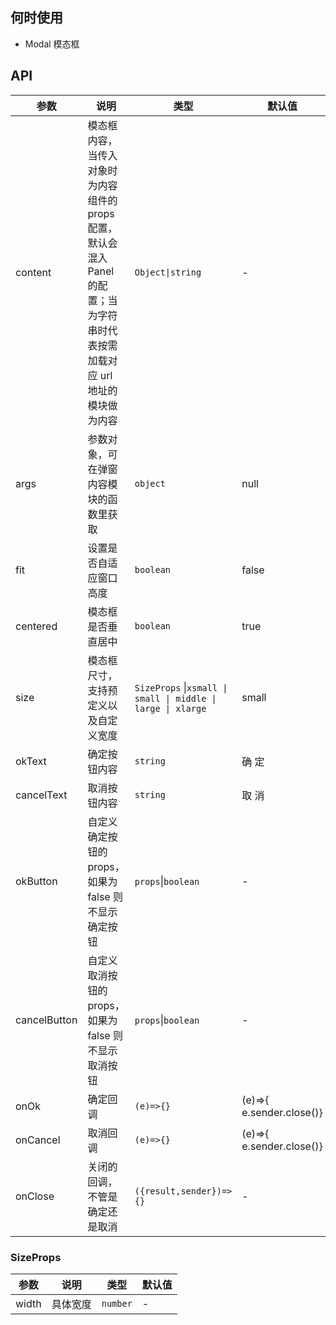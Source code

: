 ## 何时使用

- Modal 模态框

## API

| 参数 | 说明 | 类型 | 默认值 |
| --- | --- | --- | --- |
| content | 模态框内容，当传入对象时为内容组件的 props 配置，默认会混入 Panel 的配置；当为字符串时代表按需加载对应 url 地址的模块做为内容 | `Object\|string` | - |
| args | 参数对象，可在弹窗内容模块的函数里获取 | `object` | null |
| fit | 设置是否自适应窗口高度 | `boolean` | false |
| centered | 模态框是否垂直居中 | `boolean` | true |
| size | 模态框尺寸，支持预定义以及自定义宽度 | `SizeProps` \|`xsmall \| small \| middle \| large \| xlarge` | small |
| okText | 确定按钮内容 | `string` | 确 定 |
| cancelText | 取消按钮内容 | `string` | 取 消 |
| okButton | 自定义确定按钮的 props，如果为 false 则不显示确定按钮 | `props`\|`boolean` | - |
| cancelButton | 自定义取消按钮的 props，如果为 false 则不显示取消按钮 | `props`\|`boolean` | - |
| onOk | 确定回调 | `(e)=>{}` | (e)=>{ e.sender.close()} |
| onCancel | 取消回调 | `(e)=>{}` | (e)=>{ e.sender.close()} |
| onClose | 关闭的回调，不管是确定还是取消 | `({result,sender})=>{}` | - |

### SizeProps

| 参数  | 说明     | 类型     | 默认值 |
| ----- | -------- | -------- | ------ |
| width | 具体宽度 | `number` | -      |
